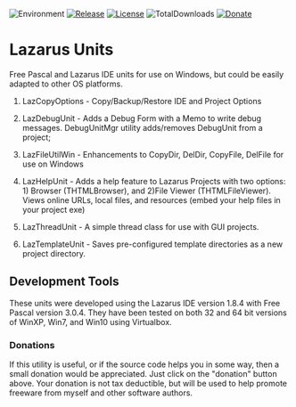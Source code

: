![Environment](https://img.shields.io/badge/Windows-XP,%20Vista,%207,%208,%2010-brightgreen.svg)
[![Release](https://img.shields.io/github/release/jasc2v8/pUnits.svg)](https://github.com/jasc2v8/pUnits/releases)
[![License](https://img.shields.io/badge/license-unlicense-yellow.svg)](http://unlicense.org)
![TotalDownloads](https://img.shields.io/github/downloads/jasc2v8/pUnits/total.svg)
[![Donate](https://img.shields.io/badge/Donate-PayPal-red.svg)](https://www.paypal.me/JimDreherHome)

# Lazarus Units

Free Pascal and Lazarus IDE units for use on Windows, but could be easily adapted to other OS platforms.

1. LazCopyOptions - Copy/Backup/Restore IDE and Project Options

2. LazDebugUnit    -	Adds a Debug Form with a Memo to write debug messages. DebugUnitMgr utility adds/removes DebugUnit from a project;

3. LazFileUtilWin	- Enhancements to CopyDir, DelDir, CopyFile, DelFile for use on Windows

4. LazHelpUnit  - Adds a help feature to Lazarus Projects with two options: 1) Browser   (THTMLBrowser), and 2)File Viewer (THTMLFileViewer).  Views online URLs, local files, and resources (embed your help files in your project exe)
  
5. LazThreadUnit  - A simple thread class for use with GUI projects.

6. LazTemplateUnit  - Saves pre-configured template directories as a new project directory.
  
## Development Tools

These units were developed using the Lazarus IDE version 1.8.4 with Free Pascal version 3.0.4.  They have been tested on both 32 and 64 bit versions of WinXP, Win7, and Win10 using Virtualbox.

### Donations

If this utility is useful, or if the source code helps you in some way, then a small donation would be appreciated.  Just click on the "donation" button above.  Your donation is not tax deductible, but will be used to help promote freeware from myself and other software authors.  
